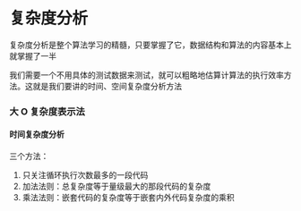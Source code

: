 # 复杂度分析



复杂度分析是整个算法学习的精髓，只要掌握了它，数据结构和算法的内容基本上就掌握了一半



我们需要一个不用具体的测试数据来测试，就可以粗略地估算计算法的执行效率方法。这就是我们要讲的时间、空间复杂度分析方法

### 大 O 复杂度表示法





####  时间复杂度分析 

三个方法：

1. 只关注循环执行次数最多的一段代码 
2. 加法法则：总复杂度等于量级最大的那段代码的复杂度
3.  乘法法则：嵌套代码的复杂度等于嵌套内外代码复杂度的乘积  



